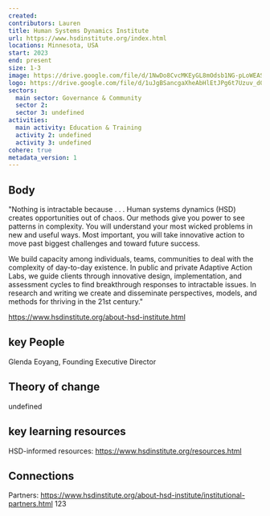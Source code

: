 ```yaml
---
created:
contributors: Lauren
title: Human Systems Dynamics Institute
url: https://www.hsdinstitute.org/index.html
locations: Minnesota, USA
start: 2023
end: present
size: 1-3
image: https://drive.google.com/file/d/1NwDo8CvcMKEyGL8mOdsb1NG-pLoWEAS2/view?usp=drive_link 
logo: https://drive.google.com/file/d/1uJgBSancgaXheAbHlEtJPg6t7Uzuv_d0/view?usp=drive_link 
sectors:
  main sector: Governance & Community
  sector 2: 
  sector 3: undefined
activities: 
  main activity: Education & Training
  activity 2: undefined
  activity 3: undefined
cohere: true
metadata_version: 1
---
```



## Body

"Nothing is intractable because . . .
Human systems dynamics (HSD) creates opportunities out of chaos. Our methods give you power to see patterns in complexity. You will understand your most wicked problems in new and useful ways. Most important, you will take innovative action to move past biggest challenges and toward future success.

We build capacity among individuals, teams, communities to deal with the complexity of day-to-day existence. In public and private Adaptive Action Labs, we guide clients through innovative design, implementation, and assessment cycles to find breakthrough responses to intractable issues. In research and writing we create and disseminate perspectives, models, and methods for thriving in the 21st century."

https://www.hsdinstitute.org/about-hsd-institute.html 

## key People

Glenda Eoyang, Founding Executive Director

## Theory of change

undefined

## key learning resources

HSD-informed resources: https://www.hsdinstitute.org/resources.html 

## Connections

Partners: https://www.hsdinstitute.org/about-hsd-institute/institutional-partners.html 123

